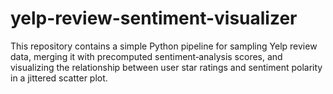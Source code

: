 # yelp-review-sentiment-visualizer
This repository contains a simple Python pipeline for sampling Yelp review data, merging it with precomputed sentiment‐analysis scores, and visualizing the relationship between user star ratings and sentiment polarity in a jittered scatter plot.
